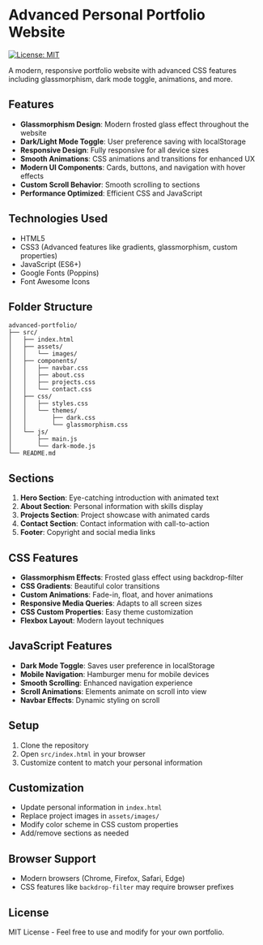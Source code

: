 # Advanced Personal Portfolio Website
[![License: MIT](https://img.shields.io/badge/License-MIT-yellow.svg)](https://opensource.org/licenses/MIT)

A modern, responsive portfolio website with advanced CSS features including glassmorphism, dark mode toggle, animations, and more.

## Features

- **Glassmorphism Design**: Modern frosted glass effect throughout the website
- **Dark/Light Mode Toggle**: User preference saving with localStorage
- **Responsive Design**: Fully responsive for all device sizes
- **Smooth Animations**: CSS animations and transitions for enhanced UX
- **Modern UI Components**: Cards, buttons, and navigation with hover effects
- **Custom Scroll Behavior**: Smooth scrolling to sections
- **Performance Optimized**: Efficient CSS and JavaScript

## Technologies Used

- HTML5
- CSS3 (Advanced features like gradients, glassmorphism, custom properties)
- JavaScript (ES6+)
- Google Fonts (Poppins)
- Font Awesome Icons

## Folder Structure

```
advanced-portfolio/
├── src/
│   ├── index.html
│   ├── assets/
│   │   └── images/
│   ├── components/
│   │   ├── navbar.css
│   │   ├── about.css
│   │   ├── projects.css
│   │   └── contact.css
│   ├── css/
│   │   ├── styles.css
│   │   └── themes/
│   │       ├── dark.css
│   │       └── glassmorphism.css
│   └── js/
│       ├── main.js
│       └── dark-mode.js
└── README.md
```

## Sections

1. **Hero Section**: Eye-catching introduction with animated text
2. **About Section**: Personal information with skills display
3. **Projects Section**: Project showcase with animated cards
4. **Contact Section**: Contact information with call-to-action
5. **Footer**: Copyright and social media links

## CSS Features

- **Glassmorphism Effects**: Frosted glass effect using backdrop-filter
- **CSS Gradients**: Beautiful color transitions
- **Custom Animations**: Fade-in, float, and hover animations
- **Responsive Media Queries**: Adapts to all screen sizes
- **CSS Custom Properties**: Easy theme customization
- **Flexbox Layout**: Modern layout techniques

## JavaScript Features

- **Dark Mode Toggle**: Saves user preference in localStorage
- **Mobile Navigation**: Hamburger menu for mobile devices
- **Smooth Scrolling**: Enhanced navigation experience
- **Scroll Animations**: Elements animate on scroll into view
- **Navbar Effects**: Dynamic styling on scroll

## Setup

1. Clone the repository
2. Open `src/index.html` in your browser
3. Customize content to match your personal information

## Customization

- Update personal information in `index.html`
- Replace project images in `assets/images/`
- Modify color scheme in CSS custom properties
- Add/remove sections as needed

## Browser Support

- Modern browsers (Chrome, Firefox, Safari, Edge)
- CSS features like `backdrop-filter` may require browser prefixes

## License

MIT License - Feel free to use and modify for your own portfolio.
